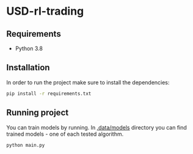 # USD-rl-trading

## Requirements

- Python 3.8

## Installation

In order to run the project make sure to install the dependencies:

```bash
pip install -r requirements.txt
```

## Running project

You can train models by running. In [.data/models](.data/models) directory you can find trained models - one of each tested algorithm.

```bash
python main.py
```
